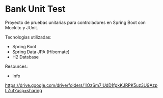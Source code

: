 # Bank Unit Test
Proyecto de pruebas unitarias para controladores en Spring Boot con Mockito y JUnit.

Tecnologías utilizadas:

- Spring Boot
- Spring Data JPA (Hibernate)
- H2 Database

Resources:

- Info
 
https://drive.google.com/drive/folders/1lOzSm7_UdD1fpkKJRPK5uz3U9AzpLZuf?usp=sharing